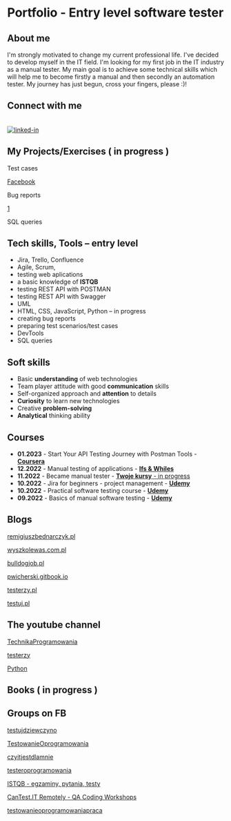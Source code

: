 # Portfolio - Entry level software tester

## About me
I'm strongly motivated to change my current professional life. I've decided to develop myself in the IT field. I'm looking for my first job in the IT industry as a manual tester. My main goal is to achieve some technical skills which will help me to become firstly a manual and then secondly an automation tester. My journey has just begun, cross your fingers, please :)!

## Connect with me
<br>[<img align="bottom" alt="linked-in" src="https://img.shields.io/badge/linkedin-%230077B5.svg?&style=for-the-badge&logo=linkedin&logoColor=white" />](https://www.linkedin.com/in/katarzynahoffmann/?locale=en_US)

## My Projects/Exercises ( in progress )
Test cases

  [Facebook](https://docs.google.com/spreadsheets/d/1LGv9Bn3lH1zHVDcQjMldOju52sy4QUxQ_6_pyJbBBis/edit?usp=share_link)
  
Bug reports

[1](https://drive.google.com/file/d/1-havlnImH0K1dwTWjENdQk5-72A0h6AI/view?usp=share_link)

SQL queries

## Tech skills, Tools – entry level
* Jira, Trello, Confluence
*	Agile, Scrum,
*	testing web aplications
*	a basic knowledge of **ISTQB**
*	testing REST API with POSTMAN
*	testing REST API with Swagger
*	UML
*	HTML, CSS, JavaScript, Python – in progress
*	creating bug reports
*	preparing test scenarios/test cases
* DevTools
* SQL queries

## Soft skills
*	Basic **understanding** of web technologies
*	Team player attitude with good **communication** skills
*	Self-organized approach and **attention** to details
*	**Curiosity** to learn new technologies
*	Creative **problem-solving** 
*	**Analytical** thinking ability

## Courses
* **01.2023** - Start Your API Testing Journey with Postman Tools - [**Coursera**](https://www.coursera.org/account/accomplishments/certificate/TSRWW9VKUNZC)
* **12.2022** - Manual testing of applications - [**Ifs & Whiles**](https://drive.google.com/file/d/16ziGBzSFcwUCWgOn0UgVhB9X6M7lWAFf/view?usp=share_link)
*	**11.2022** - Became manual tester - [**Twoje kursy** - in progress](https://jak-zostac-testerem.pl/)
*	**10.2022** - Jira for beginners - project management - [**Udemy**](https://drive.google.com/file/d/1eZSeFEA6SvheMDZZiZcdoHCXPQVmwSJA/view?usp=share_link)
*	**10.2022** - Practical software testing course - [**Udemy**](https://drive.google.com/file/d/1kL4zLxVPwz4HweG4yQdVKG0KojdrNQqT/view?usp=share_link)
*	**09.2022** - Basics of manual software testing - [**Udemy**](https://drive.google.com/file/d/1qVzR4buiFkKs5dfxfySw62PaV4Xw7q6z/view?usp=share_link)

## Blogs  
[remigiuszbednarczyk.pl](https://remigiuszbednarczyk.pl/)

[wyszkolewas.com.pl](https://www.wyszkolewas.com.pl/category/testowanie_manualne/)

[bulldogjob.pl](https://bulldogjob.pl/readme/s/q,tester)

[pwicherski.gitbook.io](https://pwicherski.gitbook.io/testowanie-oprogramowania/?fbclid=IwAR2VXnbT0cBI31R4W0eWQCA5Y6eknj191deF2KUTfVw2WJmAU92CkYNE914)

[testerzy.pl](https://testerzy.pl/baza-wiedzy)

[testuj.pl](https://testuj.pl/blog/tester-oprogramowania-baza-wiedzy/)

## The youtube channel
[TechnikaProgramowania](https://www.youtube.com/@TechnikaProgramowania)

[testerzy](https://www.youtube.com/@testerzy)

[Python](https://www.youtube.com/@KacperSieradzinski)

## Books ( in progress )

## Groups on FB
[testujdziewczyno](https://www.facebook.com/groups/testujdziewczyno)

[TestowanieOprogramowania](https://www.facebook.com/groups/TestowanieOprogramowania)

[czyitjestdlamnie](https://www.facebook.com/groups/czyitjestdlamnie)

[testeroprogramowania](https://www.facebook.com/groups/testeroprogramowania)

[ISTQB - egzaminy, pytania, testy](https://www.facebook.com/groups/194288250951242)

[CanTest.IT Remotely - QA Coding Workshops](https://www.facebook.com/groups/cantestitremotely)

[testowanieoprogramowaniapraca](https://www.facebook.com/groups/testowanieoprogramowaniapraca)


